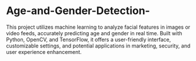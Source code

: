 # Age-and-Gender-Detection-
This project utilizes machine learning to analyze facial features in images or video feeds, accurately predicting age and gender in real time. Built with Python, OpenCV, and TensorFlow, it offers a user-friendly interface, customizable settings, and potential applications in marketing, security, and user experience enhancement. 

